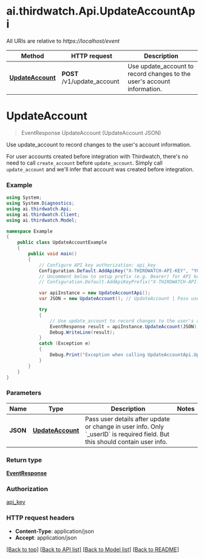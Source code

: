 # ai.thirdwatch.Api.UpdateAccountApi

All URIs are relative to *https://localhost/event*

Method | HTTP request | Description
------------- | ------------- | -------------
[**UpdateAccount**](UpdateAccountApi.md#updateaccount) | **POST** /v1/update_account | Use update_account to record changes to the user&#39;s account information.


<a name="updateaccount"></a>
# **UpdateAccount**
> EventResponse UpdateAccount (UpdateAccount JSON)

Use update_account to record changes to the user's account information.

For user accounts created before integration with Thirdwatch, there's no need to call `create_account` before `update_account`. Simply call `update_account` and we'll infer that account was created before integration. 

### Example
```csharp
using System;
using System.Diagnostics;
using ai.thirdwatch.Api;
using ai.thirdwatch.Client;
using ai.thirdwatch.Model;

namespace Example
{
    public class UpdateAccountExample
    {
        public void main()
        {
            // Configure API key authorization: api_key
            Configuration.Default.AddApiKey("X-THIRDWATCH-API-KEY", "YOUR_API_KEY");
            // Uncomment below to setup prefix (e.g. Bearer) for API key, if needed
            // Configuration.Default.AddApiKeyPrefix("X-THIRDWATCH-API-KEY", "Bearer");

            var apiInstance = new UpdateAccountApi();
            var JSON = new UpdateAccount(); // UpdateAccount | Pass user details after update or change in user info. Only `_userID` is required field. But this should contain user info.

            try
            {
                // Use update_account to record changes to the user's account information.
                EventResponse result = apiInstance.UpdateAccount(JSON);
                Debug.WriteLine(result);
            }
            catch (Exception e)
            {
                Debug.Print("Exception when calling UpdateAccountApi.UpdateAccount: " + e.Message );
            }
        }
    }
}
```

### Parameters

Name | Type | Description  | Notes
------------- | ------------- | ------------- | -------------
 **JSON** | [**UpdateAccount**](UpdateAccount.md)| Pass user details after update or change in user info. Only &#x60;_userID&#x60; is required field. But this should contain user info. | 

### Return type

[**EventResponse**](EventResponse.md)

### Authorization

[api_key](../README.md#api_key)

### HTTP request headers

 - **Content-Type**: application/json
 - **Accept**: application/json

[[Back to top]](#) [[Back to API list]](../README.md#documentation-for-api-endpoints) [[Back to Model list]](../README.md#documentation-for-models) [[Back to README]](../README.md)

